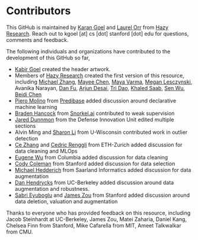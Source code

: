 # Contributors

This GitHub is maintained by [Karan Goel](https://krandiash.github.io) and [Laurel Orr](https://cs.stanford.edu/people/lorr1/) from [Hazy Research](https://hazyresearch.stanford.edu). Reach out to kgoel [at] cs [dot] stanford [dot] edu for questions, comments and feedback.


The following individuals and organizations have contributed to the development of this GitHub so far,
- [Kabir Goel](https://kabirgoel.com) created the header artwork.
- Members of [Hazy Research](https://hazyresearch.stanford.edu) created the first version of this resource, including
[Michael Zhang](https://michaelzhang.xyz), [Mayee Chen](https://mayeechen.github.io), [Maya Varma](https://maya-varma.com), [Megan Lesczynski](http://www.mleszczy.com/), Avanika Narayan, [Dan Fu](http://www.danfu.org/), [Arjun Desai](https://scholar.google.com/citations?user=0tusMC4AAAAJ&hl=en), [Tri Dao](https://stanford.edu/~trid/), [Khaled Saab](https://web.stanford.edu/~ksaab/), [Sen Wu](https://stanford.edu/~senwu/), [Beidi Chen](https://www.cs.rice.edu/~bc20/)
- [Piero Molino](https://w4nderlu.st/about) from [Predibase](https://predibase.com) added discussion around declarative machine learning
- [Braden Hancock](https://www.bradenhancock.com) from [Snorkel.ai](https://snorkel.ai) contributed to weak supervision
- [Jared Dunnmon](https://jdunnmon.github.io) from the Defense Innovation Unit edited multiple sections
- Alvin Ming and [Sharon Li](http://pages.cs.wisc.edu/~sharonli/) from U-Wisconsin contributed work in outlier detection
- [Ce Zhang](https://scholar.google.ch/citations?user=GkXqbmMAAAAJ&hl=en) and [Cedric Renggli](https://people.inf.ethz.ch/rengglic/) from ETH-Zurich added discussion for data cleaning and MLOps
- [Eugene Wu](http://www.cs.columbia.edu/~ewu/) from Columbia added discussion for data cleaning
- [Cody Coleman](http://www.codycoleman.com) from Stanford added discussion for data selection
- [Michael Hedderich](https://michael-hedderich.de) from Saarland Informatics added discussion for data augmentation
- [Dan Hendrycks](https://people.eecs.berkeley.edu/~hendrycks/) from UC-Berkeley added discussion around data augmentation and robustness.
- [Sabri Eyuboglu](https://seyuboglu.com) and [James Zou](https://www.james-zou.com) from Stanford added discussion around data deletion, valuation and augmentation

Thanks to everyone who has provided feedback on this resource, including Jacob Steinhardt at UC-Berkeley, James Zou, Matei Zaharia, Daniel Kang, Chelsea Finn from Stanford, Mike Cafarella from MIT, Ameet Talkwalkar from CMU.
